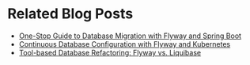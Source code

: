 # Related Blog Posts

* [One-Stop Guide to Database Migration with Flyway and Spring Boot](https://reflectoring.io/database-migration-spring-boot-flyway/)
* [Continuous Database Configuration with Flyway and Kubernetes](https://reflectoring.io/database-migration-spring-boot-flyway/)
* [Tool-based Database Refactoring: Flyway vs. Liquibase](https://reflectoring.io/database-refactoring-flyway-vs-liquibase/)
